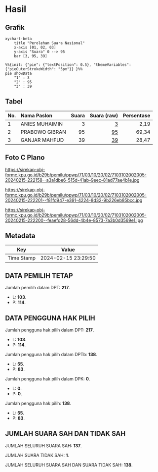 # Hasil

## Grafik

```mermaid
xychart-beta
    title "Perolehan Suara Nasional"
    x-axis [01, 02, 03]
    y-axis "Suara" 0 --> 95
    bar [3, 95, 39]
```

```mermaid
%%{init: {"pie": {"textPosition": 0.5}, "themeVariables": {"pieOuterStrokeWidth": "5px"}} }%%
pie showData
    "1" : 3
    "2" : 95
    "3" : 39
```

## Tabel

| No. | Nama Paslon    | Suara | Suara (raw) | Persentase |
|:--- |:-------------- | -----:| -----------:| ----------:|
| 1   | ANIES MUHAIMIN | 3     | [3][p-1]    | 2,19       |
| 2   | PRABOWO GIBRAN | 95    | [95][p-2]   | 69,34      |
| 3   | GANJAR MAHFUD  | 39    | [39][p-3]   | 28,47      |


[p-1]: https://github.com/gigit-pemilu/pemilu-2024/blob/main/pilpres/hitung-suara/sub/71-sulawesi-utara/sub/03-kepulauan-sangihe/sub/10-manganitu-selatan/sub/2002-laine/sub/005-tps/sub/paslon-1.txt
[p-2]: https://github.com/gigit-pemilu/pemilu-2024/blob/main/pilpres/hitung-suara/sub/71-sulawesi-utara/sub/03-kepulauan-sangihe/sub/10-manganitu-selatan/sub/2002-laine/sub/005-tps/sub/paslon-2.txt
[p-3]: https://github.com/gigit-pemilu/pemilu-2024/blob/main/pilpres/hitung-suara/sub/71-sulawesi-utara/sub/03-kepulauan-sangihe/sub/10-manganitu-selatan/sub/2002-laine/sub/005-tps/sub/paslon-3.txt

## Foto C Plano

https://sirekap-obj-formc.kpu.go.id/b29b/pemilu/ppwp/71/03/10/20/02/7103102002005-20240215-222158--a3a1dbe6-515d-41ab-9eec-81ad77ae4b1e.jpg

https://sirekap-obj-formc.kpu.go.id/b29b/pemilu/ppwp/71/03/10/20/02/7103102002005-20240215-222201--f81fd947-e391-4224-8d32-9b226eb85bcc.jpg

https://sirekap-obj-formc.kpu.go.id/b29b/pemilu/ppwp/71/03/10/20/02/7103102002005-20240215-222200--feaefd28-56dd-4b4e-8573-7a3b0d3569e1.jpg


## Metadata

| Key        | Value               |
| ---------- | ------------------- |
| Time Stamp | 2024-02-15 23:29:50 |


## DATA PEMILIH TETAP

Jumlah pemilih dalam DPT: **217**.
 * L: **103**.
 * P: **114**.

## DATA PENGGUNA HAK PILIH

Jumlah pengguna hak pilih dalam DPT: **217**.
 * L: **103**.
 * P: **114**.

Jumlah pengguna hak pilih dalam DPTb: **138**.
 * L: **55**.
 * P: **83**.

Jumlah pengguna hak pilih dalam DPK: **0**.
 * L: **0**.
 * P: **0**.

Jumlah pengguna hak pilih: **138**.
 * L: **55**.
 * P: **83**.

## JUMLAH SUARA SAH DAN TIDAK SAH

JUMLAH SELURUH SUARA SAH: **137**.

JUMLAH SUARA TIDAK SAH: **1**.

JUMLAH SELURUH SUARA SAH DAN SUARA TIDAK SAH: **138**.


